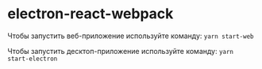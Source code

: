 # electron-react-webpack

Чтобы запустить веб-приложение используйте команду: `yarn start-web`

Чтобы запустить десктоп-приложение используйте команду: `yarn start-electron`

